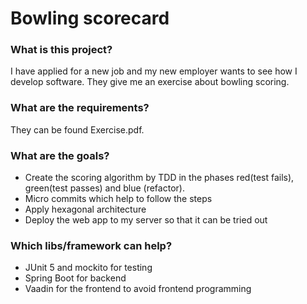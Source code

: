 # Bowling scorecard

### What is this project?
I have applied for a new job and my new employer wants to see how I develop software.
They give me an exercise about bowling scoring.

### What are the requirements?
They can be found Exercise.pdf.

### What are the goals?
* Create the scoring algorithm by TDD in the phases red(test fails), green(test passes) and blue (refactor).
* Micro commits which help to follow the steps
* Apply hexagonal architecture
* Deploy the web app to my server so that it can be tried out

### Which libs/framework can help?
* JUnit 5 and mockito for testing
* Spring Boot for backend
* Vaadin for the frontend to avoid frontend programming
